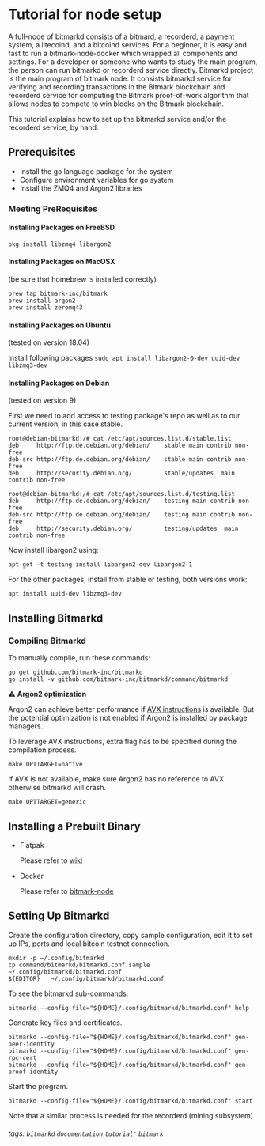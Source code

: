 #  Tutorial for node setup 

A full-node of bitmarkd consists of a bitmard, a recorderd, a payment system, a litecoind, and a bitcoind services. For a beginner, it is easy and fast to run a bitmark-node-docker which wrapped all components and settings. For a developer or someone who wants to study the main program, the person can run bitmarkd or recorderd service directly. 
Bitmarkd project is the main program of bitmark node. It consists bitmarkd service for verifying and recording transactions in the Bitmark blockchain and recorderd service for computing the Bitmark proof-of-work algorithm that allows nodes to compete to win blocks on the Bitmark blockchain. 

This tutorial explains how to set up the bitmarkd service and/or the recorderd service, by hand.

## Prerequisites

* Install the go language package for the system
* Configure environment variables for go system
* Install the ZMQ4 and Argon2 libraries


### Meeting PreRequisites

#### Installing Packages on FreeBSD

~~~~~
pkg install libzmq4 libargon2
~~~~~

#### Installing Packages on MacOSX

(be sure that homebrew is installed correctly)
~~~~
brew tap bitmark-inc/bitmark
brew install argon2
brew install zeromq43
~~~~

#### Installing Packages on Ubuntu
(tested on version 18.04)

Install following packages
   `sudo apt install libargon2-0-dev uuid-dev libzmq3-dev`


#### Installing Packages on Debian
(tested on version 9)

First we need to add access to testing package's repo as well as to our current version, in this case stable.
~~~
root@debian-bitmarkd:/# cat /etc/apt/sources.list.d/stable.list
deb     http://ftp.de.debian.org/debian/    stable main contrib non-free
deb-src http://ftp.de.debian.org/debian/    stable main contrib non-free
deb     http://security.debian.org/         stable/updates  main contrib non-free

root@debian-bitmarkd:/# cat /etc/apt/sources.list.d/testing.list
deb     http://ftp.de.debian.org/debian/    testing main contrib non-free
deb-src http://ftp.de.debian.org/debian/    testing main contrib non-free
deb     http://security.debian.org/         testing/updates  main contrib non-free
~~~

Now install libargon2 using:
```
apt-get -t testing install libargon2-dev libargon2-1
```

For the other packages, install from stable or testing, both versions work:
```
apt install uuid-dev libzmq3-dev
```

## Installing Bitmarkd

### Compiling Bitmarkd

To manually compile, run these commands:

~~~~~
go get github.com/bitmark-inc/bitmarkd
go install -v github.com/bitmark-inc/bitmarkd/command/bitmarkd
~~~~~

:warning: **Argon2 optimization**

Argon2 can achieve better performance if [AVX instructions](https://en.wikipedia.org/wiki/Advanced_Vector_Extensions) is available. But the potential optimization is not enabled if Argon2 is installed by package managers.

To leverage AVX instructions, extra flag has to be specified during the compilation process.

```shell
make OPTTARGET=native
```

If AVX is not available, make sure Argon2 has no reference to AVX otherwise bitmarkd will crash.

```shell
make OPTTARGET=generic
```

## Installing a Prebuilt Binary

* Flatpak

    Please refer to [wiki](https://github.com/bitmark-inc/bitmarkd/wiki/Instruction-for-Flatpak-Prebuilt)

* Docker

    Please refer to [bitmark-node](https://github.com/bitmark-inc/bitmark-node)


## Setting Up Bitmarkd

Create the configuration directory, copy sample configuration, edit it to
set up IPs, ports and local bitcoin testnet connection.

~~~~~
mkdir -p ~/.config/bitmarkd
cp command/bitmarkd/bitmarkd.conf.sample  ~/.config/bitmarkd/bitmarkd.conf
${EDITOR}   ~/.config/bitmarkd/bitmarkd.conf
~~~~~

To see the bitmarkd sub-commands:

~~~~~
bitmarkd --config-file="${HOME}/.config/bitmarkd/bitmarkd.conf" help
~~~~~

Generate key files and certificates.

~~~~~
bitmarkd --config-file="${HOME}/.config/bitmarkd/bitmarkd.conf" gen-peer-identity
bitmarkd --config-file="${HOME}/.config/bitmarkd/bitmarkd.conf" gen-rpc-cert
bitmarkd --config-file="${HOME}/.config/bitmarkd/bitmarkd.conf" gen-proof-identity
~~~~~

Start the program.

~~~~~
bitmarkd --config-file="${HOME}/.config/bitmarkd/bitmarkd.conf" start
~~~~~

Note that a similar process is needed for the recorderd (mining subsystem)

###### tags: `bitmarkd` `documentation` `tutorial'` `bitmark`